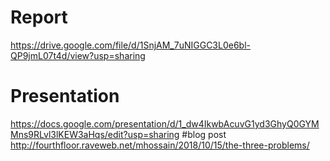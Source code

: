 # Report
https://drive.google.com/file/d/1SnjAM_7uNIGGC3L0e6bl-QP9jmL07t4d/view?usp=sharing
# Presentation
https://docs.google.com/presentation/d/1_dw4IkwbAcuvG1yd3GhyQ0GYMMns9RLvl3lKEW3aHqs/edit?usp=sharing
#blog post
http://fourthfloor.raveweb.net/mhossain/2018/10/15/the-three-problems/
